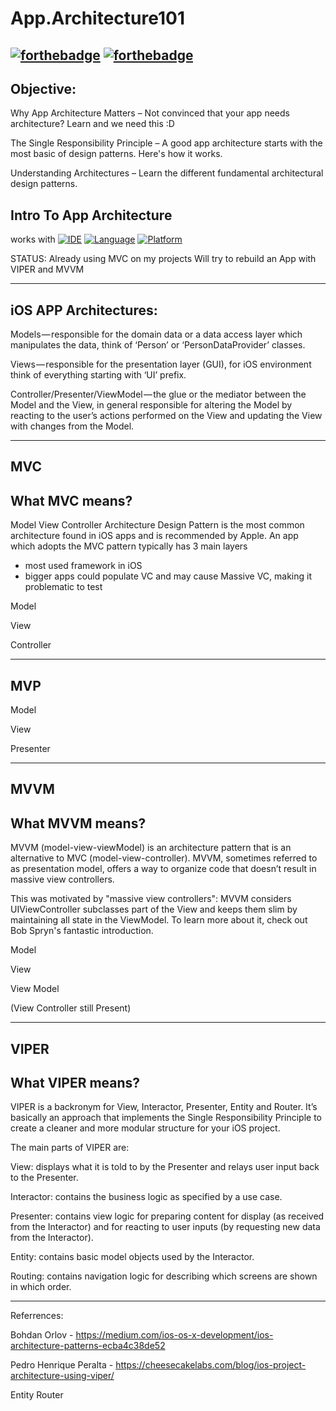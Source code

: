 # App.Architecture101

[![forthebadge](http://forthebadge.com/images/badges/made-with-swift.svg)](http://forthebadge.com) [![forthebadge](http://forthebadge.com/images/badges/built-with-love.svg)](http://forthebadge.com)
----

## Objective:

Why App Architecture Matters – Not convinced that your app needs architecture? Learn and we need this :D

The Single Responsibility Principle – A good app architecture starts with the most basic of design patterns. Here's how it works.

Understanding Architectures – Learn the different fundamental architectural design patterns. 


Intro To App Architecture
---------
works with
[![IDE](https://img.shields.io/badge/Xcode-9-blue.svg)](https://developer.apple.com/xcode/)
[![Language](https://img.shields.io/badge/swift-4-orange.svg)](https://swift.org)
[![Platform](https://img.shields.io/badge/platform-iOS%2011-green.svg)](https://developer.apple.com/ios/)

STATUS:
Already using MVC on my projects
Will try to rebuild an App with VIPER and MVVM


---------
## iOS APP Architectures:

Models — responsible for the domain data or a data access layer which manipulates the data, think of ‘Person’ or ‘PersonDataProvider’ classes.

Views — responsible for the presentation layer (GUI), for iOS environment think of everything starting with ‘UI’ prefix.

Controller/Presenter/ViewModel — the glue or the mediator between the Model and the View, in general responsible for altering the Model by reacting to the user’s actions performed on the View and updating the View with changes from the Model.

---------
## MVC

## What MVC means?
Model View Controller Architecture Design Pattern is the most common architecture found in iOS apps and is recommended by Apple. An app which adopts the MVC pattern typically has 3 main layers

- most used framework in iOS
- bigger apps could populate VC and may cause Massive VC, making it problematic to test

Model 

View 

Controller

---------
## MVP

Model 

View 

Presenter


---------
## MVVM

## What MVVM means?
MVVM (model-view-viewModel) is an architecture pattern that is an alternative to MVC (model-view-controller). MVVM, sometimes referred to as presentation model, offers a way to organize code that doesn’t result in massive view controllers.

This was motivated by "massive view controllers": MVVM considers UIViewController subclasses part of the View and keeps them slim by maintaining all state in the ViewModel.
To learn more about it, check out Bob Spryn's fantastic introduction.

Model

View

View Model

(View Controller still Present)


---------
## VIPER 

## What VIPER means?
VIPER is a backronym for View, Interactor, Presenter, Entity and Router. It’s basically an approach that implements the Single Responsibility Principle to create a cleaner and more modular structure for your iOS project. 

The main parts of VIPER are:


View: displays what it is told to by the Presenter and relays user input back to the Presenter.


Interactor: contains the business logic as specified by a use case.


Presenter: contains view logic for preparing content for display (as received from the Interactor) and for reacting to user 
inputs (by requesting new data from the Interactor).


Entity: contains basic model objects used by the Interactor.


Routing: contains navigation logic for describing which screens are shown in which order.

---------
Referrences:

Bohdan Orlov -
https://medium.com/ios-os-x-development/ios-architecture-patterns-ecba4c38de52

Pedro Henrique Peralta -  https://cheesecakelabs.com/blog/ios-project-architecture-using-viper/

Entity
Router
